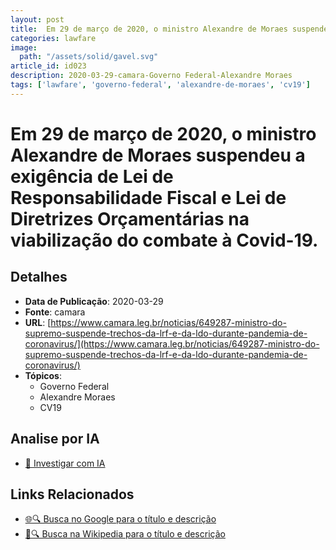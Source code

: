 ```yaml
---
layout: post
title:  Em 29 de março de 2020, o ministro Alexandre de Moraes suspendeu a exigência de Lei de Responsabilidade Fiscal e Lei de Diretrizes Orçamentárias na viabilização do combate à Covid-19.
categories: lawfare
image: 
  path: "/assets/solid/gavel.svg"
article_id: id023
description: 2020-03-29-camara-Governo Federal-Alexandre Moraes
tags: ['lawfare', 'governo-federal', 'alexandre-de-moraes', 'cv19']
---
```


# Em 29 de março de 2020, o ministro Alexandre de Moraes suspendeu a exigência de Lei de Responsabilidade Fiscal e Lei de Diretrizes Orçamentárias na viabilização do combate à Covid-19.

## Detalhes
- **Data de Publicação**: 2020-03-29
- **Fonte**: camara
- **URL**: [https://www.camara.leg.br/noticias/649287-ministro-do-supremo-suspende-trechos-da-lrf-e-da-ldo-durante-pandemia-de-coronavirus/](https://www.camara.leg.br/noticias/649287-ministro-do-supremo-suspende-trechos-da-lrf-e-da-ldo-durante-pandemia-de-coronavirus/)
- **Tópicos**:
  - Governo Federal
  - Alexandre Moraes
  - CV19

## Analise por IA
- [🤖 Investigar com IA](https://www.perplexity.ai/search?q=%22not%C3%ADcia%20artigo%20Brasil%22%20Em%2029%20de%20mar%C3%A7o%20de%202020%2C%20o%20ministro%20Alexandre%20de%20Moraes%20suspendeu%20a%20exig%C3%AAncia%20de%20Lei%20de%20Responsabilidade%20Fiscal%20e%20Lei%20de%20Diretrizes%20Or%C3%A7ament%C3%A1rias%20na%20viabiliza%C3%A7%C3%A3o%20do%20combate%20%C3%A0%20Covid-19.%20camara%202020-03-29)

## Links Relacionados
- [🌐🔍 Busca no Google para o título e descrição](https://www.google.com/search?q=%22not%C3%ADcia%20artigo%20Brasil%22%20Em%2029%20de%20mar%C3%A7o%20de%202020%2C%20o%20ministro%20Alexandre%20de%20Moraes%20suspendeu%20a%20exig%C3%AAncia%20de%20Lei%20de%20Responsabilidade%20Fiscal%20e%20Lei%20de%20Diretrizes%20Or%C3%A7ament%C3%A1rias%20na%20viabiliza%C3%A7%C3%A3o%20do%20combate%20%C3%A0%20Covid-19.%20camara%202020-03-29)
- [📖🔍 Busca na Wikipedia para o título e descrição](https://pt.wikipedia.org/w/index.php?search=%22not%C3%ADcia%20artigo%20Brasil%22%20Em%2029%20de%20mar%C3%A7o%20de%202020%2C%20o%20ministro%20Alexandre%20de%20Moraes%20suspendeu%20a%20exig%C3%AAncia%20de%20Lei%20de%20Responsabilidade%20Fiscal%20e%20Lei%20de%20Diretrizes%20Or%C3%A7ament%C3%A1rias%20na%20viabiliza%C3%A7%C3%A3o%20do%20combate%20%C3%A0%20Covid-19.%20camara%202020-03-29)

